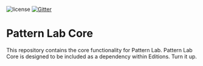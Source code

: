 ![license](https://img.shields.io/github/license/pattern-lab/patternlab-php-core.svg)
[![Gitter](https://img.shields.io/gitter/room/pattern-lab/php.svg)](https://gitter.im/pattern-lab/php)

# Pattern Lab Core

This repository contains the core functionality for Pattern Lab. Pattern Lab Core is designed to be included as a dependency within Editions. Turn it up.
